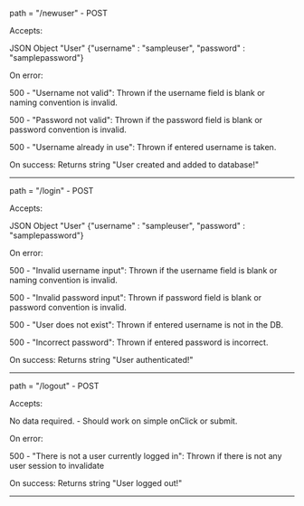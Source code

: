 path = "/newuser" - POST

Accepts:

JSON Object "User" {"username" : "sampleuser",
                    "password" : "samplepassword"}

On error:

500 - "Username not valid": Thrown if the username field is blank
                            or naming convention is invalid.

500 - "Password not valid": Thrown if the password field is blank
                            or password convention is invalid.

500 - "Username already in use": Thrown if entered username is taken.

On success:
Returns string "User created and added to database!"

---

path = "/login" - POST

Accepts:

JSON Object "User" {"username" : "sampleuser",
                    "password" : "samplepassword"}

On error:

500 - "Invalid username input": Thrown if the username field is blank
                                or naming convention is invalid.

500 - "Invalid password input": Thrown if password field is blank
                                or password convention is invalid.

500 - "User does not exist": Thrown if entered username is not in the DB.

500 - "Incorrect password": Thrown if entered password is incorrect.

On success:
Returns string "User authenticated!"

---

path = "/logout" - POST

Accepts:

No data required. - Should work on simple onClick or submit.

On error:

500 - "There is not a user currently logged in": Thrown if there is not
                                                 any user session to invalidate

On success:
Returns string "User logged out!"

---
